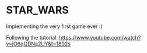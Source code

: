 # STAR_WARS

Implementing the very first game ever :)

Following the tutorial: https://www.youtube.com/watch?v=jO6qQDNa2UY&t=1802s

